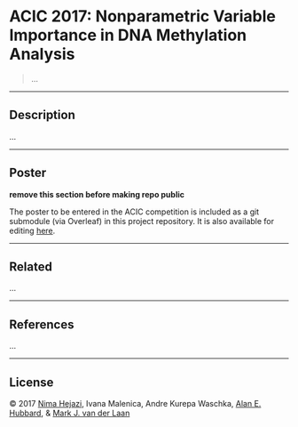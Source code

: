 # ACIC 2017: Nonparametric Variable Importance in DNA Methylation Analysis

> ...

---

## Description

...

---

## Poster

__remove this section before making repo public__

The poster to be entered in the ACIC competition is included as a git submodule
(via Overleaf) in this project repository. It is also available for editing
[here](https://www.overleaf.com/8956635yvhzstdfxqfw).

---

## Related

...

---

## References

...

---

## License

&copy; 2017 [Nima Hejazi](http://nimahejazi.org), Ivana Malenica, Andre Kurepa
Waschka, [Alan E. Hubbard](http://hubbard.berkeley.edu), & [Mark J. van der
Laan](https://www.stat.berkeley.edu/~laan/)
